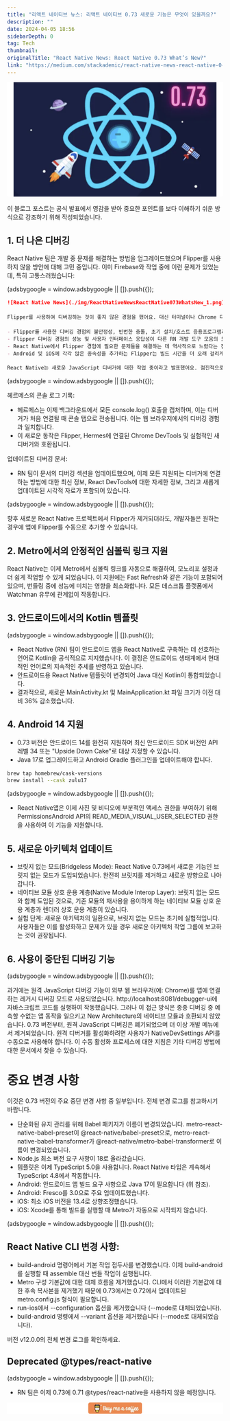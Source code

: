 ```yaml
---
title: "리액트 네이티브 뉴스: 리액트 네이티브 0.73 새로운 기능은 무엇이 있을까요?"
description: ""
date: 2024-04-05 18:56
sidebarDepth: 0
tag: Tech
thumbnail: 
originalTitle: "React Native News: React Native 0.73 What’s New?"
link: "https://medium.com/stackademic/react-native-news-react-native-0-73-whats-new-3387915c0a41"
---
```



<img src="./img/ReactNativeNewsReactNative073WhatsNew_0.png" />

이 블로그 포스트는 공식 발표에서 영감을 받아 중요한 포인트를 보다 이해하기 쉬운 방식으로 강조하기 위해 작성되었습니다.

## 1. 더 나은 디버깅

React Native 팀은 개발 중 문제를 해결하는 방법을 업그레이드했으며 Flipper를 사용하지 않을 방안에 대해 고민 중입니다. 이미 Firebase와 작업 중에 이런 문제가 있었는데, 특히 고통스러웠습니다:

<!-- ui-log 수평형 -->
<ins class="adsbygoogle"
  style="display:block"
  data-ad-client="ca-pub-4877378276818686"
  data-ad-slot="9743150776"
  data-ad-format="auto"
  data-full-width-responsive="true"></ins>
<component is="script">
(adsbygoogle = window.adsbygoogle || []).push({});
</component>

```markdown
![React Native News](./img/ReactNativeNewsReactNative073WhatsNew_1.png)

Flipper를 사용하여 디버깅하는 것이 좋지 않은 경험을 했어요. 대신 터미널이나 Chrome 디버거를 사용하는 편입니다 (RN 버전에 따라 다르겠죠). RN 팀이 Flipper를 대체하기로 한 최근 결정에 정말 기대돼요. 그들은 이러한 결정을 내린 이유를 더 자세히 공유했어요:

- Flipper를 사용한 디버깅 경험의 불안정성, 빈번한 충돌, 초기 설치/호스트 응용프로그램과의 연결 등 핵심 작업을 수행하는 데 어려움이 있었어요.
- Flipper 디버깅 경험의 성능 및 사용자 인터페이스 응답성이 다른 RN 개발 도구 모음의 모든 다른 도구와 비교하여 훨씬 부족했어요.
- React Native에서 Flipper 경험에 필요한 문제들을 해결하는 데 역사적으로 느렸다는 점.
- Android 및 iOS에 각각 많은 종속성을 추가하는 Flipper는 빌드 시간을 더 오래 걸리게 하고 릴리스 프로세스를 복잡하게 만들었어요.

React Native는 새로운 JavaScript 디버거에 대한 작업 중이라고 발표했어요. 점진적으로 Flipper를 React Native 앱의 디버깅을 위한 기본 도구로부터 이동하고 있어요.
```

<!-- ui-log 수평형 -->
<ins class="adsbygoogle"
  style="display:block"
  data-ad-client="ca-pub-4877378276818686"
  data-ad-slot="9743150776"
  data-ad-format="auto"
  data-full-width-responsive="true"></ins>
<component is="script">
(adsbygoogle = window.adsbygoogle || []).push({});
</component>

헤르메스의 콘솔 로그 기록:

- 헤르메스는 이제 백그라운드에서 모든 console.log() 호출을 캡처하며, 이는 디버거가 처음 연결될 때 콘솔 탭으로 전송됩니다. 이는 웹 브라우저에서의 디버깅 경험과 일치합니다.
- 이 새로운 동작은 Flipper, Hermes에 연결된 Chrome DevTools 및 실험적인 새 디버거와 호환됩니다.

업데이트된 디버깅 문서:

- RN 팀이 문서의 디버깅 섹션을 업데이트했으며, 이제 모든 지원되는 디버거에 연결하는 방법에 대한 최신 정보, React DevTools에 대한 자세한 정보, 그리고 새롭게 업데이트된 시각적 자료가 포함되어 있습니다.

<!-- ui-log 수평형 -->
<ins class="adsbygoogle"
  style="display:block"
  data-ad-client="ca-pub-4877378276818686"
  data-ad-slot="9743150776"
  data-ad-format="auto"
  data-full-width-responsive="true"></ins>
<component is="script">
(adsbygoogle = window.adsbygoogle || []).push({});
</component>

향후 새로운 React Native 프로젝트에서 Flipper가 제거되더라도, 개발자들은 원하는 경우에 앱에 Flipper를 수동으로 추가할 수 있습니다.

## 2. Metro에서의 안정적인 심볼릭 링크 지원

React Native는 이제 Metro에서 심볼릭 링크를 자동으로 해결하여, 모노리포 설정과 더 쉽게 작업할 수 있게 되었습니다. 이 지원에는 Fast Refresh와 같은 기능이 포함되어 있으며, 번들링 중에 성능에 미치는 영향을 최소화합니다. 모든 데스크톱 플랫폼에서 Watchman 유무에 관계없이 작동합니다.

## 3. 안드로이드에서의 Kotlin 템플릿

<!-- ui-log 수평형 -->
<ins class="adsbygoogle"
  style="display:block"
  data-ad-client="ca-pub-4877378276818686"
  data-ad-slot="9743150776"
  data-ad-format="auto"
  data-full-width-responsive="true"></ins>
<component is="script">
(adsbygoogle = window.adsbygoogle || []).push({});
</component>

- React Native (RN) 팀이 안드로이드 앱을 React Native로 구축하는 데 선호하는 언어로 Kotlin을 공식적으로 지지했습니다. 이 결정은 안드로이드 생태계에서 현대적인 언어로의 지속적인 추세를 반영하고 있습니다.
- 안드로이드용 React Native 템플릿이 변경되어 Java 대신 Kotlin이 통합되었습니다.
- 결과적으로, 새로운 MainActivity.kt 및 MainApplication.kt 파일 크기가 이전 대비 36% 감소했습니다.

## 4. Android 14 지원

- 0.73 버전은 안드로이드 14를 완전히 지원하며 최신 안드로이드 SDK 버전인 API 레벨 34 또는 "Upside Down Cake"로 대상 지정할 수 있습니다.
- Java 17로 업그레이드하고 Android Gradle 플러그인을 업데이트해야 합니다.

```bash
brew tap homebrew/cask-versions
brew install --cask zulu17
```

<!-- ui-log 수평형 -->
<ins class="adsbygoogle"
  style="display:block"
  data-ad-client="ca-pub-4877378276818686"
  data-ad-slot="9743150776"
  data-ad-format="auto"
  data-full-width-responsive="true"></ins>
<component is="script">
(adsbygoogle = window.adsbygoogle || []).push({});
</component>

- React Native앱은 이제 사진 및 비디오에 부분적인 액세스 권한을 부여하기 위해 PermissionsAndroid API의 READ_MEDIA_VISUAL_USER_SELECTED 권한을 사용하여 이 기능을 지원합니다.

## 5. 새로운 아키텍처 업데이트

- 브릿지 없는 모드(Bridgeless Mode): React Native 0.73에서 새로운 기능인 브릿지 없는 모드가 도입되었습니다. 완전히 브릿지를 제거하고 새로운 방향으로 나아갑니다.
- 네이티브 모듈 상호 운용 계층(Native Module Interop Layer): 브릿지 없는 모드와 함께 도입된 것으로, 기존 모듈의 재사용을 용이하게 하는 네이티브 모듈 상호 운용 계층과 렌더러 상호 운용 계층이 있습니다.
- 실험 단계: 새로운 아키텍처의 일환으로, 브릿지 없는 모드는 초기에 실험적입니다. 사용자들은 이를 활성화하고 문제가 있을 경우 새로운 아키텍처 작업 그룹에 보고하는 것이 권장됩니다.

## 6. 사용이 중단된 디버깅 기능

<!-- ui-log 수평형 -->
<ins class="adsbygoogle"
  style="display:block"
  data-ad-client="ca-pub-4877378276818686"
  data-ad-slot="9743150776"
  data-ad-format="auto"
  data-full-width-responsive="true"></ins>
<component is="script">
(adsbygoogle = window.adsbygoogle || []).push({});
</component>

과거에는 원격 JavaScript 디버깅 기능이 외부 웹 브라우저(예: Chrome)를 앱에 연결하는 레거시 디버깅 모드로 사용되었습니다. http://localhost:8081/debugger-ui에 자바스크립트 코드를 실행하여 작동했습니다. 그러나 이 접근 방식은 종종 디버깅 중 예측할 수없는 앱 동작을 일으키고 New Architecture의 네이티브 모듈과 호환되지 않았습니다. 0.73 버전부터, 원격 JavaScript 디버깅은 폐기되었으며 더 이상 개발 메뉴에서 제거되었습니다. 원격 디버거를 활성화하려면 사용자가 NativeDevSettings API를 수동으로 사용해야 합니다. 이 수동 활성화 프로세스에 대한 지침은 기타 디버깅 방법에 대한 문서에서 찾을 수 있습니다.

# 중요 변경 사항

이것은 0.73 버전의 주요 중단 변경 사항 중 일부입니다. 전체 변경 로그를 참고하시기 바랍니다.

- 단순화된 유지 관리를 위해 Babel 패키지가 이름이 변경되었습니다. metro-react-native-babel-preset이 @react-native/babel-preset으로, metro-react-native-babel-transformer가 @react-native/metro-babel-transformer로 이름이 변경되었습니다.
- Node.js 최소 버전 요구 사항이 18로 올라갔습니다.
- 템플릿은 이제 TypeScript 5.0을 사용합니다. React Native 타입은 계속해서 TypeScript 4.8에서 작동합니다.
- Android: 안드로이드 앱 빌드 요구 사항으로 Java 17이 필요합니다 (위 참조).
- Android: Fresco를 3.0으로 주요 업데이트했습니다.
- iOS: 최소 iOS 버전을 13.4로 상향조정했습니다.
- iOS: Xcode를 통해 빌드를 실행할 때 Metro가 자동으로 시작되지 않습니다.

<!-- ui-log 수평형 -->
<ins class="adsbygoogle"
  style="display:block"
  data-ad-client="ca-pub-4877378276818686"
  data-ad-slot="9743150776"
  data-ad-format="auto"
  data-full-width-responsive="true"></ins>
<component is="script">
(adsbygoogle = window.adsbygoogle || []).push({});
</component>

## React Native CLI 변경 사항:

- build-android 명령어에서 기본 작업 접두사를 변경했습니다. 이제 build-android를 실행할 때 assemble 대신 번들 작업이 실행됩니다.
- Metro 구성 기본값에 대한 대체 흐름을 제거했습니다. CLI에서 이러한 기본값에 대한 후속 복사본을 제거했기 때문에 0.73에서는 0.72에서 업데이트된 metro.config.js 형식이 필요합니다.
- run-ios에서 --configuration 옵션을 제거했습니다 (--mode로 대체되었습니다).
- build-android 명령에서 --variant 옵션을 제거했습니다 (--mode로 대체되었습니다).

버전 v12.0.0의 전체 변경 로그를 확인하세요.

## Deprecated @types/react-native

<!-- ui-log 수평형 -->
<ins class="adsbygoogle"
  style="display:block"
  data-ad-client="ca-pub-4877378276818686"
  data-ad-slot="9743150776"
  data-ad-format="auto"
  data-full-width-responsive="true"></ins>
<component is="script">
(adsbygoogle = window.adsbygoogle || []).push({});
</component>

- RN 팀은 이제 0.73에 0.71 @types/react-native을 사용하지 않을 예정입니다.

![이미지](./img/ReactNativeNewsReactNative073WhatsNew_2.png)